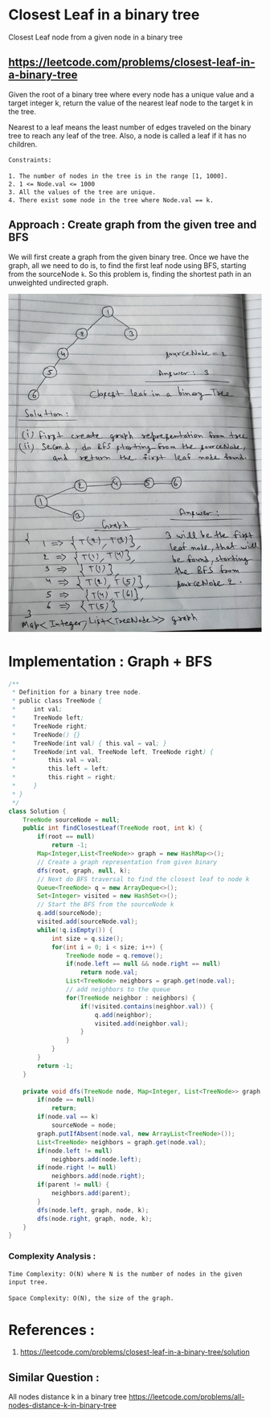 # Closest Leaf in a binary tree
Closest Leaf node from a given node in a binary tree

## https://leetcode.com/problems/closest-leaf-in-a-binary-tree

Given the root of a binary tree where every node has a unique value and a target integer k, return the value of the nearest leaf node to the target k in the tree.

Nearest to a leaf means the least number of edges traveled on the binary tree to reach any leaf of the tree. Also, a node is called a leaf if it has no children.

```
Constraints:

1. The number of nodes in the tree is in the range [1, 1000].
2. 1 <= Node.val <= 1000
3. All the values of the tree are unique.
4. There exist some node in the tree where Node.val == k.

```


## Approach : Create graph from the given tree and BFS
We will first create a graph from the given binary tree. Once we have the graph, all we need to do is, to find the first leaf node using BFS, starting from the sourceNode `k`.
So this problem is, finding the shortest path in an unweighted undirected graph. 

!["Closest leaf in a binary tree"](closest-leaf-in-a-binary-tree.jpg?raw=true)

# Implementation : Graph + BFS
```java
/**
 * Definition for a binary tree node.
 * public class TreeNode {
 *     int val;
 *     TreeNode left;
 *     TreeNode right;
 *     TreeNode() {}
 *     TreeNode(int val) { this.val = val; }
 *     TreeNode(int val, TreeNode left, TreeNode right) {
 *         this.val = val;
 *         this.left = left;
 *         this.right = right;
 *     }
 * }
 */
class Solution {
    TreeNode sourceNode = null;
    public int findClosestLeaf(TreeNode root, int k) {
        if(root == null)
            return -1;
        Map<Integer,List<TreeNode>> graph = new HashMap<>();
        // Create a graph representation from given binary 
        dfs(root, graph, null, k);
        // Next do BFS traversal to find the closest leaf to node k
        Queue<TreeNode> q = new ArrayDeque<>();
        Set<Integer> visited = new HashSet<>();
        // Start the BFS from the sourceNode k
        q.add(sourceNode);
        visited.add(sourceNode.val);
        while(!q.isEmpty()) {
            int size = q.size();
            for(int i = 0; i < size; i++) {
                TreeNode node = q.remove();
                if(node.left == null && node.right == null)
                    return node.val;
                List<TreeNode> neighbors = graph.get(node.val);
                // add neighbors to the queue
                for(TreeNode neighbor : neighbors) {
                    if(!visited.contains(neighbor.val)) {
                        q.add(neighbor);
                        visited.add(neighbor.val);
                    }  
                }
            }
        }
        return -1;
    }
    
    private void dfs(TreeNode node, Map<Integer, List<TreeNode>> graph, TreeNode parent, int k) {
        if(node == null)
            return;
        if(node.val == k)
            sourceNode = node;
        graph.putIfAbsent(node.val, new ArrayList<TreeNode>());
        List<TreeNode> neighbors = graph.get(node.val);
        if(node.left != null)
            neighbors.add(node.left);
        if(node.right != null)
            neighbors.add(node.right);
        if(parent != null) {
            neighbors.add(parent);
        }
        dfs(node.left, graph, node, k);
        dfs(node.right, graph, node, k);
    }
}
```

### Complexity Analysis :
```
Time Complexity: O(N) where N is the number of nodes in the given input tree.

Space Complexity: O(N), the size of the graph.
```


# References :
1. https://leetcode.com/problems/closest-leaf-in-a-binary-tree/solution

## Similar Question :
All nodes distance k in a binary tree https://leetcode.com/problems/all-nodes-distance-k-in-binary-tree
